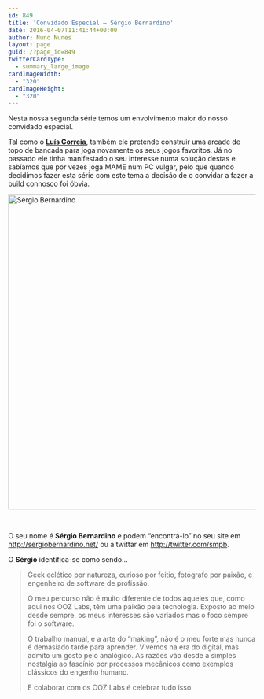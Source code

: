 ```yaml
---
id: 849
title: 'Convidado Especial — Sérgio Bernardino'
date: 2016-04-07T11:41:44+00:00
author: Nuno Nunes
layout: page
guid: /?page_id=849
twitterCardType:
  - summary_large_image
cardImageWidth:
  - "320"
cardImageHeight:
  - "320"
---
```

Nesta nossa segunda série temos um envolvimento maior do nosso convidado especial.

Tal como o [**Luís Correia**](/equipa/luis-correia/ "Luís Correia"), também ele pretende construir uma arcade de topo de bancada para joga novamente os seus jogos favoritos. Já no passado ele tinha manifestado o seu interesse numa solução destas e sabíamos que por vezes joga MAME num PC vulgar, pelo que quando decidimos fazer esta série com este tema a decisão de o convidar a fazer a build connosco foi óbvia.

[<img class="aligncenter size-large wp-image-850" src="/wp-content/uploads/2015/03/sergio_bernardino-1024x1024.png" alt="Sérgio Bernardino" width="640" height="640" srcset="/wp-content/uploads/2015/03/sergio_bernardino-1024x1024.png 1024w, /wp-content/uploads/2015/03/sergio_bernardino-150x150.png 150w, /wp-content/uploads/2015/03/sergio_bernardino-300x300.png 300w, /wp-content/uploads/2015/03/sergio_bernardino-280x280.png 280w" sizes="(max-width: 640px) 100vw, 640px" />](/wp-content/uploads/2015/03/sergio_bernardino.png)

&nbsp;

O seu nome é **Sérgio Bernardino** e podem &#8220;encontrá-lo&#8221; no seu site em <a href="http://sergiobernardino.net/" target="_blank">http://sergiobernardino.net/</a> ou a twittar em <a href="http://twitter.com/smpb" target="_blank">http://twitter.com/smpb</a>.

O **Sérgio** identifica-se como sendo&#8230;

> Geek eclético por natureza, curioso por feitio, fotógrafo por paixão, e engenheiro de software de profissão.
> 
> O meu percurso não é muito diferente de todos aqueles que, como aqui nos OOZ Labs, têm uma paixão pela tecnologia. Exposto ao meio desde sempre, os meus interesses são variados mas o foco sempre foi o software.
> 
> O trabalho manual, e a arte do &#8220;making&#8221;, não é o meu forte mas nunca é demasiado tarde para aprender. Vivemos na era do digital, mas admito um gosto pelo analógico. As razões vão desde a simples nostalgia ao fascínio por processos mecânicos como exemplos clássicos do engenho humano.
> 
> E colaborar com os OOZ Labs é celebrar tudo isso.